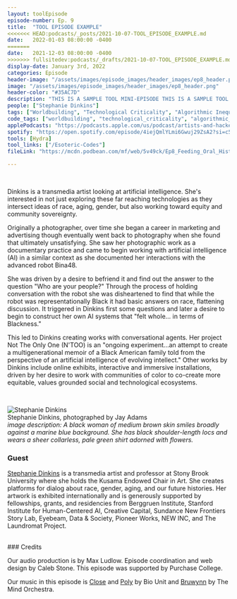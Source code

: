 ```yaml
---
layout: toolEpisode
episode-number: Ep. 9
title:  "TOOL EPISODE EXAMPLE"
<<<<<<< HEAD:podcasts/_posts/2021-10-07-TOOL_EPISODE_EXAMPLE.md
date:   2022-01-03 08:00:00 -0400
=======
date:   2021-12-03 08:00:00 -0400
>>>>>>> fullsitedev:podcasts/_drafts/2021-10-07-TOOL_EPISODE_EXAMPLE.md
display-date: January 3rd, 2022
categories: Episode
header-image: "/assets/images/episode_images/header_images/ep8_header.png"
image: "/assets/images/episode_images/header_images/ep8_header.png"
header-color: "#35AC7D"
description: "THIS IS A SAMPLE TOOL MINI-EPISODE THIS IS A SAMPLE TOOL MINI-EPISODE THIS IS A SAMPLE TOOL MINI-EPISODE THIS IS A SAMPLE TOOL MINI-EPISODE THIS IS A SAMPLE TOOL MINI-EPISODE THIS IS A SAMPLE TOOL MINI-EPISODE "
people: ["Stephanie Dinkins"]
tags: ["Worldbuilding", "Technological Criticality", "Algorithmic Inequality"]
code_tags: ["worldbuilding", "technological_criticality", "algorithmic_inequality"]
applePodcasts: "https://podcasts.apple.com/us/podcast/artists-and-hackers/id1536778522?i=1000537823488"
spotify: "https://open.spotify.com/episode/4iejQmlYLmi6Gwuj29ZsA2?si=c506528e3a774841"
tools: [Hydra]
tool_links: ["/Esoteric-Codes"]
fileLink: "https://mcdn.podbean.com/mf/web/5v49ck/Ep8_Feeding_Oral_History_To_Tech.mp3"

---
```

<br>

Dinkins is a transmedia artist looking at artificial intelligence. She's interested in not just exploring these far reaching technologies as they intersect ideas of race, aging, gender, but also working toward equity and community sovereignty.



Originally a photographer, over time she began a career in marketing and advertising though eventually went back to photography when she found that ultimately unsatisfying. She saw her photographic work as a documentary practice and came to begin working with artificial intelligence (AI) in a similar context as she documented her interactions with the advanced robot Bina48.



She was driven by a desire to befriend it and find out the answer to the question "Who are your people?" Through the process of holding conversation with the robot she was disheartened to find that while the robot was representationally Black it had basic answers on race, flattening discussion. It triggered in Dinkins first some questions and later a desire to begin to construct her own AI systems that "felt whole... in terms of Blackness."



This led to Dinkins creating works with conversational agents. Her project Not The Only One (N'TOO) is an "ongoing experiment...an attempt to create a multigenerational memoir of a Black American family told from the perspective of an artificial intelligence of evolving intellect." Other works by Dinkins include online exhibits, interactive and immersive installations, driven by her desire to work with communities of color to co-create more equitable, values grounded social and technological ecosystems.

<br>

![Stephanie Dinkins]({{site.baseurl}}/assets/images/stephanie_dinkins_small.jpg)  
Stephanie Dinkins, photographed by Jay Adams  
*image description: A black woman of medium brown skin smiles broadly against a marine blue background. She has black shoulder-length locs and wears a sheer collarless, pale green shirt adorned with flowers.*  



### Guest


<a href="https://www.stephaniedinkins.com/" alt="Stephanie Dinkins" class="nameTag">Stephanie Dinkins</a> is a transmedia artist and professor at Stony Brook University where she holds the Kusama Endowed Chair in Art. She creates platforms for dialog about race, gender, aging, and our future histories. Her artwork is exhibited internationally and is generously supported by fellowships, grants, and residencies from Berggruen Institute, Stanford Institute for Human-Centered AI, Creative Capital, Sundance New Frontiers Story Lab, Eyebeam, Data & Society, Pioneer Works, NEW INC, and The Laundromat Project.

<br>
### Credits


Our audio production is by Max Ludlow. Episode coordination and web design by Caleb Stone. This episode was supported by Purchase College.



Our music in this episode is [Close](https://freemusicarchive.org/music/Bio_Unit/ampex/close) and [Poly](https://freemusicarchive.org/music/Bio_Unit/ampex/poly) by Bio Unit and [Bruwynn](https://www.freemusicarchive.org/music/The_Mind_Orchestra/The_Mind_Orchestra_-_Singles_1084/bruwynn) by The Mind Orchestra.
